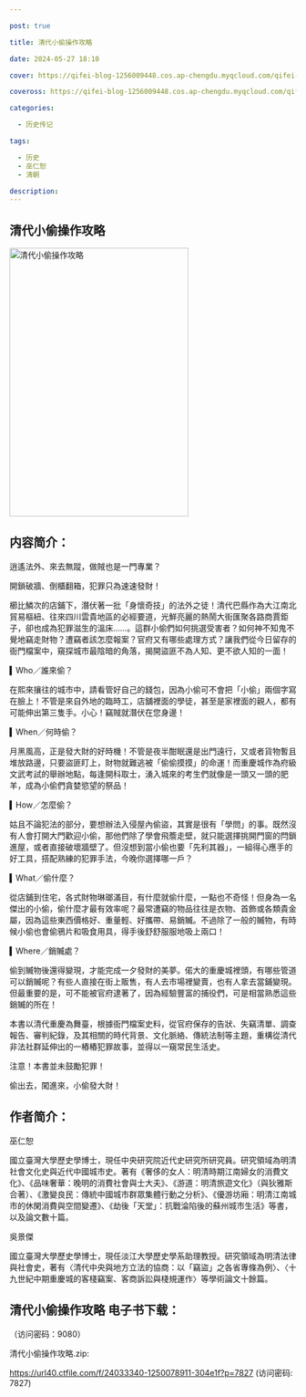 ```yaml
---

post: true

title: 清代小偷操作攻略

date: 2024-05-27 18:10

cover: https://qifei-blog-1256009448.cos.ap-chengdu.myqcloud.com/qifei-blog/6600e7889f345e8d03a9bd27.jpg

coveross: https://qifei-blog-1256009448.cos.ap-chengdu.myqcloud.com/qifei-blog/6600e7889f345e8d03a9bd27.jpg

categories:

  - 历史传记

tags:

  - 历史
  - 巫仁恕
  - 清朝

description:
---
```


## 清代小偷操作攻略
<img alt="清代小偷操作攻略 " class="aligncenter loaded" data-was-processed="true" decoding="async" fetchpriority="high" height="471" src="https://qifei-blog-1256009448.cos.ap-chengdu.myqcloud.com/qifei-blog/6600e7889f345e8d03a9bd27.jpg " style="cursor: zoom-in;" width="314"/>

## 内容简介：

逍遙法外、來去無蹤，做賊也是一門專業？

開鎖破牆、倒櫃翻箱，犯罪只為速速發財！

櫛比鱗次的店鋪下，潛伏著一批「身懷奇技」的法外之徒！清代巴縣作為大江南北貿易樞紐、往來四川雲貴地區的必經要道，光鮮亮麗的熱鬧大街匯聚各路商賈鉅子，卻也成為犯罪滋生的溫床……。這群小偷們如何挑選受害者？如何神不知鬼不覺地竊走財物？遭竊者該怎麼報案？官府又有哪些處理方式？讓我們從今日留存的衙門檔案中，窺探城市最陰暗的角落，揭開盜匪不為人知、更不欲人知的一面！

▍Who／誰來偷？

在熙來攘往的城市中，請看管好自己的錢包，因為小偷可不會把「小偷」兩個字寫在臉上！不管是來自外地的臨時工，店舖裡面的學徒，甚至是家裡面的親人，都有可能伸出第三隻手。小心！竊賊就潛伏在您身邊！

▍When／何時偷？

月黑風高，正是發大財的好時機！不管是夜半酣眠還是出門遠行，又或者貨物暫且堆放路邊，只要盜匪盯上，財物就難逃被「偷偷摸摸」的命運！而重慶城作為府級文武考試的舉辦地點，每逢開科取士，湧入城來的考生們就像是一頭又一頭的肥羊，成為小偷們貪婪慾望的祭品！

▍How／怎麼偷？

姑且不論犯法的部分，要想辦法入侵屋內偷盜，其實是很有「學問」的事。既然沒有人會打開大門歡迎小偷，那他們除了學會飛簷走壁，就只能選擇挑開門窗的閂鎖進屋，或者直接破壞牆壁了。但沒想到當小偷也要「先利其器」，一組得心應手的好工具，搭配熟練的犯罪手法，今晚你選擇哪一戶？

▍What／偷什麼？

從店鋪到住宅，各式財物琳瑯滿目，有什麼就偷什麼，一點也不奇怪！但身為一名傑出的小偷，偷什麼才最有效率呢？最常遭竊的物品往往是衣物、首飾或各類貴金屬，因為這些東西價格好、重量輕、好攜帶、易銷贓。不過除了一般的贓物，有時候小偷也會偷鴉片和吸食用具，得手後舒舒服服地吸上兩口！

▍Where／銷贓處？

偷到贓物後還得變現，才能完成一夕發財的美夢。偌大的重慶城裡頭，有哪些管道可以銷贓呢？有些人直接在街上販售，有人去市場裡變賣，也有人拿去當鋪變現。但最重要的是，可不能被官府逮著了，因為經驗豐富的捕役們，可是相當熟悉這些銷贓的所在！

本書以清代重慶為舞臺，根據衙門檔案史料，從官府保存的告狀、失竊清單、調查報告、審判紀錄，及其相關的時代背景、文化脈絡、傳統法制等主題，重構從清代非法社群延伸出的一樁樁犯罪故事，並得以一窺常民生活史。

注意！本書並未鼓勵犯罪！

偷出去，闖進來，小偷發大財！

## 作者简介：

巫仁恕

國立臺灣大學歷史學博士，現任中央研究院近代史研究所研究員。研究領域為明清社會文化史與近代中國城市史。著有《奢侈的女人：明清時期江南婦女的消費文化》、《品味奢華：晚明的消費社會與士大夫》、《游道：明清旅遊文化》（與狄雅斯合著）、《激變良民：傳統中國城市群眾集體行動之分析》、《優游坊廂：明清江南城市的休閑消費與空間變遷》、《劫後「天堂」：抗戰淪陷後的蘇州城市生活》等書，以及論文數十篇。

吳景傑

國立臺灣大學歷史學博士，現任淡江大學歷史學系助理教授。研究領域為明清法律與社會史，著有〈清代中央與地方立法的協商：以「竊盜」之各省專條為例〉、〈十九世紀中期重慶城的客棧竊案、客商訴訟與棧規運作〉等學術論文十餘篇。

## 清代小偷操作攻略 电子书下载：

 （访问密码：9080）

清代小偷操作攻略.zip: 

https://url40.ctfile.com/f/24033340-1250078911-304e1f?p=7827 (访问密码: 7827)
